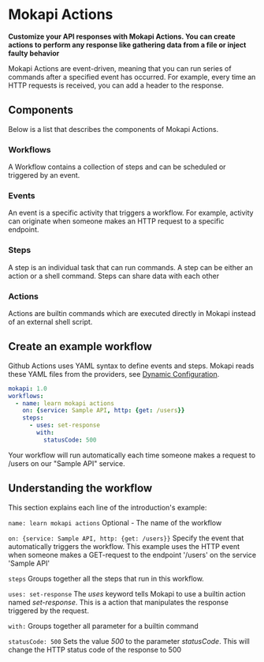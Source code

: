 # Mokapi Actions

**Customize your API responses with Mokapi Actions. You can create actions to perform any response like gathering data from a file or inject faulty behavior**

Mokapi Actions are event-driven, meaning that you can run series of commands after a specified event has occurred. For example, every time an HTTP requests is received, you can add a header to the response.

## Components

Below is a list that describes the components of Mokapi Actions.

### Workflows
A Workflow contains a collection of steps and can be scheduled or triggered by an event.

### Events
An event is a specific activity that triggers a workflow. For example, activity can originate
when someone makes an HTTP request to a specific endpoint.

### Steps
A step is an individual task that can run commands. A step can be either an action or a shell command. Steps can share data with each other

### Actions
Actions are builtin commands which are executed directly in Mokapi instead of an external shell script.

## Create an example workflow
Github Actions uses YAML syntax to define events and steps. Mokapi reads these YAML files from the providers, see [Dynamic Configuration](../config.md).

```yaml
mokapi: 1.0
workflows:
  - name: learn mokapi actions
    on: {service: Sample API, http: {get: /users}}
    steps:
      - uses: set-response
        with:
          statusCode: 500
```

Your workflow will run automatically each time someone makes a request to /users on our "Sample API" service.

## Understanding the workflow
This section explains each line of the introduction's example:

`name: learn mokapi actions` 
Optional - The name of the workflow

`on: {service: Sample API, http: {get: /users}}`
Specify the event that automatically triggers the workflow. This example uses the HTTP event when someone makes a GET-request to the endpoint '/users' on the service 'Sample API'

`steps`
Groups together all the steps that run in this workflow.

`uses: set-response`
The *uses* keyword tells Mokapi to use a builtin action named *set-response*. This is a action that manipulates the response triggered by the request.

`with:`
Groups together all parameter for a builtin command

`statusCode: 500`
Sets the value *500* to the parameter *statusCode*. This will change the HTTP status code of the response to 500